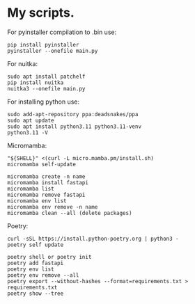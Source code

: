 # My scripts.
For pyinstaller compilation to .bin use:
```
pip install pyinstaller
pyinstaller --onefile main.py
```
For nuitka:
```
sudo apt install patchelf
pip install nuitka
nuitka3 --onefile main.py
```
For installing python use:
```
sudo add-apt-repository ppa:deadsnakes/ppa
sudo apt update
sudo apt install python3.11 python3.11-venv
python3.11 -V
```
Micromamba:
```
"${SHELL}" <(curl -L micro.mamba.pm/install.sh)
micromamba self-update

micromamba create -n name
micromamba install fastapi
micromamba list
micromamba remove fastapi
micromamba env list
micromamba env remove -n name
micromamba clean --all (delete packages)
```
Poetry:
```
curl -sSL https://install.python-poetry.org | python3 -
poetry self update

poetry shell or poetry init
poetry add fastapi
poetry env list
poetry env remove --all
poetry export --without-hashes --format=requirements.txt > requirements.txt
poetry show --tree
```

